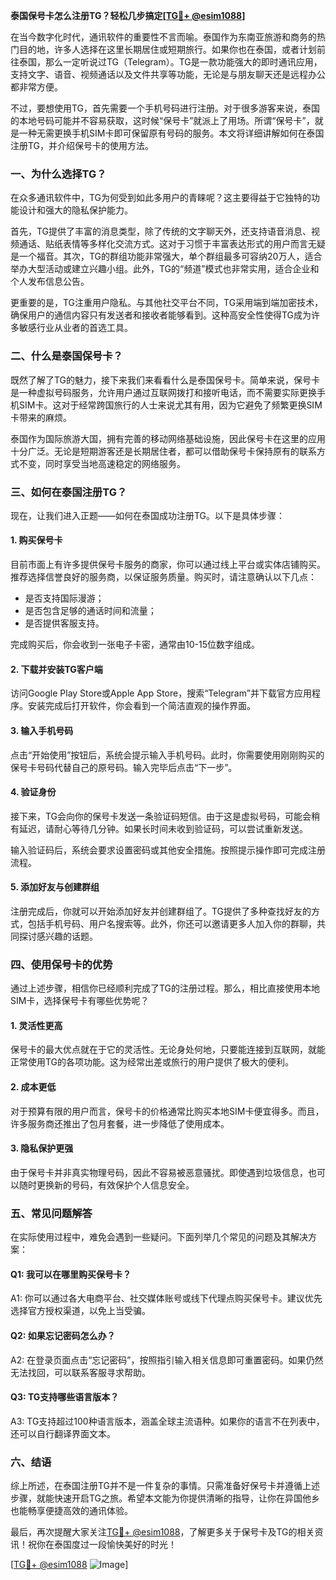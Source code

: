 **泰国保号卡怎么注册TG？轻松几步搞定[[TG💪+ @esim1088](https://t.me/s/esim1088)]**

在当今数字化时代，通讯软件的重要性不言而喻。泰国作为东南亚旅游和商务的热门目的地，许多人选择在这里长期居住或短期旅行。如果你也在泰国，或者计划前往泰国，那么一定听说过TG（Telegram）。TG是一款功能强大的即时通讯应用，支持文字、语音、视频通话以及文件共享等功能，无论是与朋友聊天还是远程办公都非常方便。

不过，要想使用TG，首先需要一个手机号码进行注册。对于很多游客来说，泰国的本地号码可能并不容易获取，这时候“保号卡”就派上了用场。所谓“保号卡”，就是一种无需更换手机SIM卡即可保留原有号码的服务。本文将详细讲解如何在泰国注册TG，并介绍保号卡的使用方法。

### 一、为什么选择TG？

在众多通讯软件中，TG为何受到如此多用户的青睐呢？这主要得益于它独特的功能设计和强大的隐私保护能力。

首先，TG提供了丰富的消息类型，除了传统的文字聊天外，还支持语音消息、视频通话、贴纸表情等多样化交流方式。这对于习惯于丰富表达形式的用户而言无疑是一个福音。其次，TG的群组功能非常强大，单个群组最多可容纳20万人，适合举办大型活动或建立兴趣小组。此外，TG的“频道”模式也非常实用，适合企业和个人发布信息公告。

更重要的是，TG注重用户隐私。与其他社交平台不同，TG采用端到端加密技术，确保用户的通信内容只有发送者和接收者能够看到。这种高安全性使得TG成为许多敏感行业从业者的首选工具。

### 二、什么是泰国保号卡？

既然了解了TG的魅力，接下来我们来看看什么是泰国保号卡。简单来说，保号卡是一种虚拟号码服务，允许用户通过互联网拨打和接听电话，而不需要实际更换手机SIM卡。这对于经常跨国旅行的人士来说尤其有用，因为它避免了频繁更换SIM卡带来的麻烦。

泰国作为国际旅游大国，拥有完善的移动网络基础设施，因此保号卡在这里的应用十分广泛。无论是短期游客还是长期居住者，都可以借助保号卡保持原有的联系方式不变，同时享受当地高速稳定的网络服务。

### 三、如何在泰国注册TG？

现在，让我们进入正题——如何在泰国成功注册TG。以下是具体步骤：

#### 1. 购买保号卡

目前市面上有许多提供保号卡服务的商家，你可以通过线上平台或实体店铺购买。推荐选择信誉良好的服务商，以保证服务质量。购买时，请注意确认以下几点：
- 是否支持国际漫游；
- 是否包含足够的通话时间和流量；
- 是否提供客服支持。

完成购买后，你会收到一张电子卡密，通常由10-15位数字组成。

#### 2. 下载并安装TG客户端

访问Google Play Store或Apple App Store，搜索“Telegram”并下载官方应用程序。安装完成后打开软件，你会看到一个简洁直观的操作界面。

#### 3. 输入手机号码

点击“开始使用”按钮后，系统会提示输入手机号码。此时，你需要使用刚刚购买的保号卡号码代替自己的原号码。输入完毕后点击“下一步”。

#### 4. 验证身份

接下来，TG会向你的保号卡发送一条验证码短信。由于这是虚拟号码，可能会稍有延迟，请耐心等待几分钟。如果长时间未收到验证码，可以尝试重新发送。

输入验证码后，系统会要求设置密码或其他安全措施。按照提示操作即可完成注册流程。

#### 5. 添加好友与创建群组

注册完成后，你就可以开始添加好友并创建群组了。TG提供了多种查找好友的方式，包括手机号码、用户名搜索等。此外，你还可以邀请更多人加入你的群聊，共同探讨感兴趣的话题。

### 四、使用保号卡的优势

通过上述步骤，相信你已经顺利完成了TG的注册过程。那么，相比直接使用本地SIM卡，选择保号卡有哪些优势呢？

#### 1. 灵活性更高

保号卡的最大优点就在于它的灵活性。无论身处何地，只要能连接到互联网，就能正常使用TG的各项功能。这为经常出差或旅行的用户提供了极大的便利。

#### 2. 成本更低

对于预算有限的用户而言，保号卡的价格通常比购买本地SIM卡便宜得多。而且，许多服务商还推出了包月套餐，进一步降低了使用成本。

#### 3. 隐私保护更强

由于保号卡并非真实物理号码，因此不容易被恶意骚扰。即使遇到垃圾信息，也可以随时更换新的号码，有效保护个人信息安全。

### 五、常见问题解答

在实际使用过程中，难免会遇到一些疑问。下面列举几个常见的问题及其解决方案：

#### Q1: 我可以在哪里购买保号卡？
A1: 你可以通过各大电商平台、社交媒体账号或线下代理点购买保号卡。建议优先选择官方授权渠道，以免上当受骗。

#### Q2: 如果忘记密码怎么办？
A2: 在登录页面点击“忘记密码”，按照指引输入相关信息即可重置密码。如果仍然无法找回，可以联系客服寻求帮助。

#### Q3: TG支持哪些语言版本？
A3: TG支持超过100种语言版本，涵盖全球主流语种。如果你的语言不在列表中，还可以自行翻译界面文本。

### 六、结语

综上所述，在泰国注册TG并不是一件复杂的事情。只需准备好保号卡并遵循上述步骤，就能快速开启TG之旅。希望本文能为你提供清晰的指导，让你在异国他乡也能畅享便捷高效的通讯体验。

最后，再次提醒大家关注[TG💪+ @esim1088](https://t.me/s/esim1088)，了解更多关于保号卡及TG的相关资讯！祝你在泰国度过一段愉快美好的时光！

[[TG💪+ @esim1088](https://t.me/s/esim1088) ![Image](https://i.postimg.cc/4NQfJmqS/Snipaste-2025-05-13-00-14-12.png)]